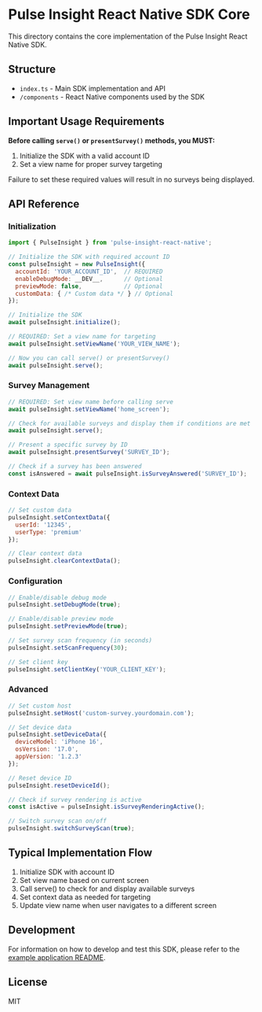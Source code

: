 # Pulse Insight React Native SDK Core

This directory contains the core implementation of the Pulse Insight React Native SDK.

## Structure

- `index.ts` - Main SDK implementation and API
- `/components` - React Native components used by the SDK

## Important Usage Requirements

**Before calling `serve()` or `presentSurvey()` methods, you MUST:**
1. Initialize the SDK with a valid account ID
2. Set a view name for proper survey targeting

Failure to set these required values will result in no surveys being displayed.

## API Reference

### Initialization

```javascript
import { PulseInsight } from 'pulse-insight-react-native';

// Initialize the SDK with required account ID
const pulseInsight = new PulseInsight({
  accountId: 'YOUR_ACCOUNT_ID',  // REQUIRED
  enableDebugMode: __DEV__,      // Optional
  previewMode: false,            // Optional
  customData: { /* Custom data */ } // Optional
});

// Initialize the SDK
await pulseInsight.initialize();

// REQUIRED: Set a view name for targeting
await pulseInsight.setViewName('YOUR_VIEW_NAME');

// Now you can call serve() or presentSurvey()
await pulseInsight.serve();
```

### Survey Management

```javascript
// REQUIRED: Set view name before calling serve
await pulseInsight.setViewName('home_screen');

// Check for available surveys and display them if conditions are met
await pulseInsight.serve();

// Present a specific survey by ID
await pulseInsight.presentSurvey('SURVEY_ID');

// Check if a survey has been answered
const isAnswered = await pulseInsight.isSurveyAnswered('SURVEY_ID');
```

### Context Data

```javascript
// Set custom data
pulseInsight.setContextData({ 
  userId: '12345',
  userType: 'premium'
});

// Clear context data
pulseInsight.clearContextData();
```

### Configuration

```javascript
// Enable/disable debug mode
pulseInsight.setDebugMode(true);

// Enable/disable preview mode
pulseInsight.setPreviewMode(true);

// Set survey scan frequency (in seconds)
pulseInsight.setScanFrequency(30);

// Set client key
pulseInsight.setClientKey('YOUR_CLIENT_KEY');
```

### Advanced

```javascript
// Set custom host
pulseInsight.setHost('custom-survey.yourdomain.com');

// Set device data
pulseInsight.setDeviceData({
  deviceModel: 'iPhone 16',
  osVersion: '17.0',
  appVersion: '1.2.3'
});

// Reset device ID
pulseInsight.resetDeviceId();

// Check if survey rendering is active
const isActive = pulseInsight.isSurveyRenderingActive();

// Switch survey scan on/off
pulseInsight.switchSurveyScan(true);
```

## Typical Implementation Flow

1. Initialize SDK with account ID
2. Set view name based on current screen
3. Call serve() to check for and display available surveys
4. Set context data as needed for targeting
5. Update view name when user navigates to a different screen

## Development

For information on how to develop and test this SDK, please refer to the [example application README](../README.md).

## License

MIT 